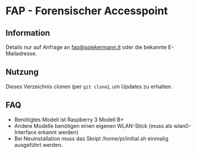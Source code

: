 # FAP - Forensischer Accesspoint

## Information
Details nur auf Anfrage an fap@spiekermann.it oder die bekannte E-Mailadresse.


## Nutzung
Dieses Verzeichnis clonen (per `git clone`), um Updates zu erhalten.

## FAQ
- Benötigtes Modell ist Raspberry 3 Modell B+
- Andere Modelle benötigen einen eigenen WLAN-Stick (muss als wlan0-Interface erkannt werden)
- Bei Neuinstallation muss das Skript /home/pi/initial.sh einmalig ausgeführt werden.


